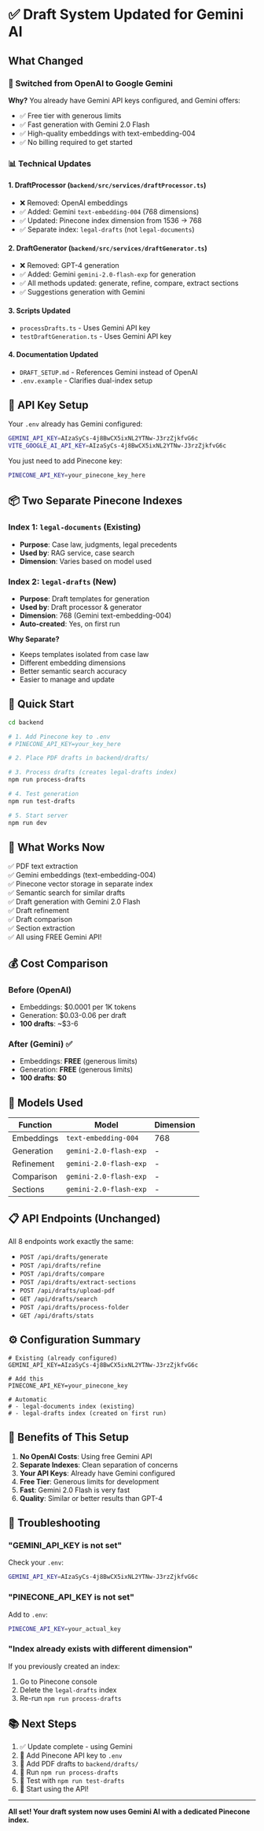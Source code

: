 # ✅ Draft System Updated for Gemini AI

## What Changed

### 🔄 Switched from OpenAI to Google Gemini

**Why?** You already have Gemini API keys configured, and Gemini offers:
- ✅ Free tier with generous limits
- ✅ Fast generation with Gemini 2.0 Flash
- ✅ High-quality embeddings with text-embedding-004
- ✅ No billing required to get started

### 📊 Technical Updates

#### 1. **DraftProcessor** (`backend/src/services/draftProcessor.ts`)
- ❌ Removed: OpenAI embeddings
- ✅ Added: Gemini `text-embedding-004` (768 dimensions)
- ✅ Updated: Pinecone index dimension from 1536 → 768
- ✅ Separate index: `legal-drafts` (not `legal-documents`)

#### 2. **DraftGenerator** (`backend/src/services/draftGenerator.ts`)
- ❌ Removed: GPT-4 generation
- ✅ Added: Gemini `gemini-2.0-flash-exp` for generation
- ✅ All methods updated: generate, refine, compare, extract sections
- ✅ Suggestions generation with Gemini

#### 3. **Scripts Updated**
- `processDrafts.ts` - Uses Gemini API key
- `testDraftGeneration.ts` - Uses Gemini API key

#### 4. **Documentation Updated**
- `DRAFT_SETUP.md` - References Gemini instead of OpenAI
- `.env.example` - Clarifies dual-index setup

## 🔑 API Key Setup

Your `.env` already has Gemini configured:
```bash
GEMINI_API_KEY=AIzaSyCs-4j8BwCX5ixNL2YTNw-J3rzZjkfvG6c
VITE_GOOGLE_AI_API_KEY=AIzaSyCs-4j8BwCX5ixNL2YTNw-J3rzZjkfvG6c
```

You just need to add Pinecone key:
```bash
PINECONE_API_KEY=your_pinecone_key_here
```

## 📦 Two Separate Pinecone Indexes

### Index 1: `legal-documents` (Existing)
- **Purpose**: Case law, judgments, legal precedents
- **Used by**: RAG service, case search
- **Dimension**: Varies based on model used

### Index 2: `legal-drafts` (New)
- **Purpose**: Draft templates for generation
- **Used by**: Draft processor & generator
- **Dimension**: 768 (Gemini text-embedding-004)
- **Auto-created**: Yes, on first run

**Why Separate?**
- Keeps templates isolated from case law
- Different embedding dimensions
- Better semantic search accuracy
- Easier to manage and update

## 🚀 Quick Start

```bash
cd backend

# 1. Add Pinecone key to .env
# PINECONE_API_KEY=your_key_here

# 2. Place PDF drafts in backend/drafts/

# 3. Process drafts (creates legal-drafts index)
npm run process-drafts

# 4. Test generation
npm run test-drafts

# 5. Start server
npm run dev
```

## 🎯 What Works Now

✅ PDF text extraction  
✅ Gemini embeddings (text-embedding-004)  
✅ Pinecone vector storage in separate index  
✅ Semantic search for similar drafts  
✅ Draft generation with Gemini 2.0 Flash  
✅ Draft refinement  
✅ Draft comparison  
✅ Section extraction  
✅ All using FREE Gemini API!  

## 💰 Cost Comparison

### Before (OpenAI)
- Embeddings: $0.0001 per 1K tokens
- Generation: $0.03-0.06 per draft
- **100 drafts**: ~$3-6

### After (Gemini) ✅
- Embeddings: **FREE** (generous limits)
- Generation: **FREE** (generous limits)
- **100 drafts**: **$0**

## 🔧 Models Used

| Function | Model | Dimension |
|----------|-------|-----------|
| Embeddings | `text-embedding-004` | 768 |
| Generation | `gemini-2.0-flash-exp` | - |
| Refinement | `gemini-2.0-flash-exp` | - |
| Comparison | `gemini-2.0-flash-exp` | - |
| Sections | `gemini-2.0-flash-exp` | - |

## 📋 API Endpoints (Unchanged)

All 8 endpoints work exactly the same:
- `POST /api/drafts/generate`
- `POST /api/drafts/refine`
- `POST /api/drafts/compare`
- `POST /api/drafts/extract-sections`
- `POST /api/drafts/upload-pdf`
- `GET /api/drafts/search`
- `POST /api/drafts/process-folder`
- `GET /api/drafts/stats`

## ⚙️ Configuration Summary

```env
# Existing (already configured)
GEMINI_API_KEY=AIzaSyCs-4j8BwCX5ixNL2YTNw-J3rzZjkfvG6c

# Add this
PINECONE_API_KEY=your_pinecone_key

# Automatic
# - legal-documents index (existing)
# - legal-drafts index (created on first run)
```

## 🎉 Benefits of This Setup

1. **No OpenAI Costs**: Using free Gemini API
2. **Separate Indexes**: Clean separation of concerns
3. **Your API Keys**: Already have Gemini configured
4. **Free Tier**: Generous limits for development
5. **Fast**: Gemini 2.0 Flash is very fast
6. **Quality**: Similar or better results than GPT-4

## 🐛 Troubleshooting

### "GEMINI_API_KEY is not set"
Check your `.env`:
```bash
GEMINI_API_KEY=AIzaSyCs-4j8BwCX5ixNL2YTNw-J3rzZjkfvG6c
```

### "PINECONE_API_KEY is not set"
Add to `.env`:
```bash
PINECONE_API_KEY=your_actual_key
```

### "Index already exists with different dimension"
If you previously created an index:
1. Go to Pinecone console
2. Delete the `legal-drafts` index
3. Re-run `npm run process-drafts`

## 📚 Next Steps

1. ✅ Update complete - using Gemini
2. 📝 Add Pinecone API key to `.env`
3. 📄 Add PDF drafts to `backend/drafts/`
4. 🔄 Run `npm run process-drafts`
5. 🧪 Test with `npm run test-drafts`
6. 🚀 Start using the API!

---

**All set! Your draft system now uses Gemini AI with a dedicated Pinecone index.**
